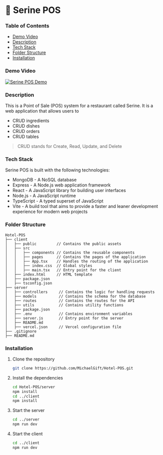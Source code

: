 # 🍲 Serine POS

### Table of Contents
- [Demo Video](#demo-video)
- [Description](#description)
- [Tech Stack](#tech-stack)
- [Folder Structure](#folder-structure)
- [Installation](#installation)

### Demo Video
[![Serine POS Demo](https://img.youtube.com/vi/zU1e1jDeD38/0.jpg)](https://youtu.be/zU1e1jDeD38)

### Description
This is a Point of Sale (POS) system for a restaurant called Serine. It is a web application that allows users to

- CRUD ingredients
- CRUD dishes
- CRUD orders
- CRUD tables

> CRUD stands for Create, Read, Update, and Delete

### Tech Stack
Serine POS is built with the following technologies:
- MongoDB - A NoSQL database
- Express - A Node.js web application framework
- React - A JavaScript library for building user interfaces
- Node.js - A JavaScript runtime
- TypeScript - A typed superset of JavaScript
- Vite - A build tool that aims to provide a faster and leaner development experience for modern web projects

### Folder Structure
```
Hotel-POS
├── client
│   ├── public         // Contains the public assets
│   ├── src
│   │   ├── components // Contains the reusable components
│   │   ├── pages      // Contains the pages of the application
│   │   ├── App.tsx    // Handles the routing of the application
│   │   ├── index.css  // Global styles
│   │   ├── main.tsx   // Entry point for the client
│   ├── index.html     // HTML template
│   ├── package.json
│   ├── tsconfig.json
├── server
│   ├── controllers     // Contains the logic for handling requests
│   ├── models          // Contains the schema for the database
│   ├── routes          // Contains the routes for the API
│   ├── utils           // Contains utility functions
│   ├── package.json
│   ├── .env            // Contains environment variables
│   ├── server.js       // Entry point for the server
│   ├── README.md  
│   ├── vercel.json     // Vercel configuration file
├── .gitignore
├── README.md
``` 

### Installation
1. Clone the repository
    ```bash
    git clone https://github.com/MichaelGift/Hotel-POS.git
    ```
2. Install the dependencies
    ```bash
    cd Hotel-POS/server
    npm install
    cd ../client
    npm install
    ```
3. Start the server
    ```bash
    cd ../server
    npm run dev
    ```
4. Start the client
    ```bash
    cd ../client
    npm run dev
    ```



